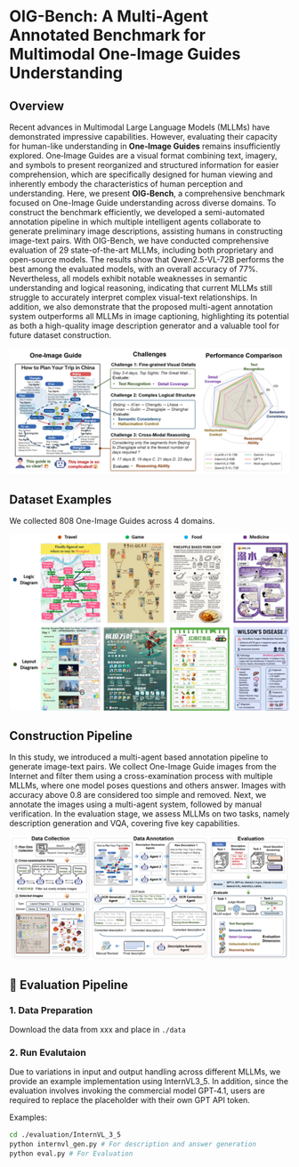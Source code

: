 # OIG-Bench: A Multi-Agent Annotated Benchmark for Multimodal One-Image Guides Understanding

## Overview
Recent advances in Multimodal Large Language Models (MLLMs) have demonstrated impressive capabilities. However, evaluating their capacity for human-like understanding in **One‑Image Guides** remains insufficiently explored.  One‑Image Guides are a visual format combining text, imagery, and symbols to present reorganized and structured information for easier comprehension, which are specifically designed for human viewing and inherently embody the characteristics of human perception and understanding. Here, we present **OIG‑Bench**, a comprehensive benchmark focused on One-Image Guide understanding across diverse domains. To construct the benchmark efficiently, we developed a semi-automated annotation pipeline in which multiple intelligent agents collaborate to generate preliminary image descriptions, assisting humans in constructing image-text pairs. With OIG-Bench, we have conducted comprehensive evaluation of 29 state-of-the-art MLLMs, including both proprietary and open-source models. The results show that Qwen2.5-VL-72B performs the best among the evaluated models, with an overall accuracy of 77\%. Nevertheless, all models exhibit notable weaknesses in semantic understanding and logical reasoning, indicating that current MLLMs still struggle to accurately interpret complex visual-text relationships. In addition, we also demonstrate that the proposed multi-agent annotation system outperforms all MLLMs in image captioning, highlighting its potential as both a high-quality image description generator and a valuable tool for future dataset construction. 

![示例图片](./fig/fig1.png)


## Dataset Examples
We collected 808 One-Image Guides across 4 domains. 

![示例图片](./fig/fig3.png)

## Construction Pipeline

In this study, we introduced a multi-agent based annotation pipeline to generate image-text pairs. We collect One-Image Guide images from the Internet and filter them using a cross-examination process with multiple MLLMs, where one model poses questions and others answer. Images with accuracy above 0.8 are considered too simple and removed. Next, we annotate the images using a multi-agent system, followed by manual verification. In the evaluation stage, we assess MLLMs on two tasks, namely description generation and VQA, covering five key capabilities.

![示例图片](./fig/fig2.png)

## 🔮 Evaluation Pipeline

### 1. Data Preparation

Download the data from xxx and place in ``./data``

### 2. Run Evalutaion

Due to variations in input and output handling across different MLLMs, we provide an example implementation using InternVL3_5. In addition, since the evaluation involves invoking the commercial model GPT‑4.1, users are required to replace the placeholder with their own GPT API token.

Examples:

```bash
cd ./evaluation/InternVL_3_5
python internvl_gen.py # For description and answer generation
python eval.py # For Evaluation

```
